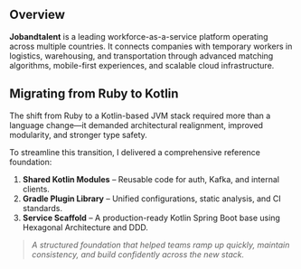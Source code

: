 ## Overview

**Jobandtalent** is a leading workforce-as-a-service platform operating across multiple countries. It connects companies with temporary workers in logistics, warehousing, and transportation through advanced matching algorithms, mobile-first experiences, and scalable cloud infrastructure.

## Migrating from Ruby to Kotlin

The shift from Ruby to a Kotlin-based JVM stack required more than a language change—it demanded architectural realignment, improved modularity, and stronger type safety.

To streamline this transition, I delivered a comprehensive reference foundation:

1. **Shared Kotlin Modules** – Reusable code for auth, Kafka, and internal clients.
2. **Gradle Plugin Library** – Unified configurations, static analysis, and CI standards.
3. **Service Scaffold** – A production-ready Kotlin Spring Boot base using Hexagonal Architecture and DDD.

> *A structured foundation that helped teams ramp up quickly, maintain consistency, and build confidently across the new stack.*
